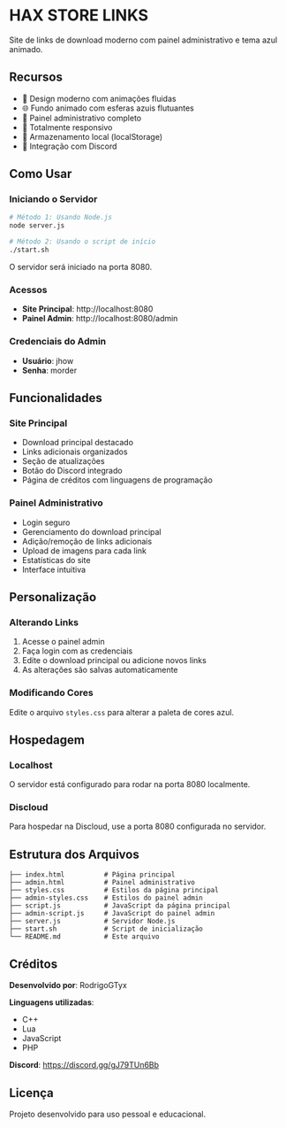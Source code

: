 # HAX STORE LINKS

Site de links de download moderno com painel administrativo e tema azul animado.

## Recursos

- 🎨 Design moderno com animações fluidas
- 🌐 Fundo animado com esferas azuis flutuantes
- 🔧 Painel administrativo completo
- 📱 Totalmente responsivo
- 💾 Armazenamento local (localStorage)
- 🎯 Integração com Discord

## Como Usar

### Iniciando o Servidor

```bash
# Método 1: Usando Node.js
node server.js

# Método 2: Usando o script de início
./start.sh
```

O servidor será iniciado na porta 8080.

### Acessos

- **Site Principal**: http://localhost:8080
- **Painel Admin**: http://localhost:8080/admin

### Credenciais do Admin

- **Usuário**: jhow
- **Senha**: morder

## Funcionalidades

### Site Principal
- Download principal destacado
- Links adicionais organizados
- Seção de atualizações
- Botão do Discord integrado
- Página de créditos com linguagens de programação

### Painel Administrativo
- Login seguro
- Gerenciamento do download principal
- Adição/remoção de links adicionais
- Upload de imagens para cada link
- Estatísticas do site
- Interface intuitiva

## Personalização

### Alterando Links
1. Acesse o painel admin
2. Faça login com as credenciais
3. Edite o download principal ou adicione novos links
4. As alterações são salvas automaticamente

### Modificando Cores
Edite o arquivo `styles.css` para alterar a paleta de cores azul.

## Hospedagem

### Localhost
O servidor está configurado para rodar na porta 8080 localmente.

### Discloud
Para hospedar na Discloud, use a porta 8080 configurada no servidor.

## Estrutura dos Arquivos

```
├── index.html          # Página principal
├── admin.html          # Painel administrativo
├── styles.css          # Estilos da página principal
├── admin-styles.css    # Estilos do painel admin
├── script.js           # JavaScript da página principal
├── admin-script.js     # JavaScript do painel admin
├── server.js           # Servidor Node.js
├── start.sh            # Script de inicialização
└── README.md           # Este arquivo
```

## Créditos

**Desenvolvido por**: RodrigoGTyx

**Linguagens utilizadas**:
- C++
- Lua
- JavaScript
- PHP

**Discord**: https://discord.gg/gJ79TUn6Bb

## Licença

Projeto desenvolvido para uso pessoal e educacional.